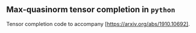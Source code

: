 Max-quasinorm tensor completion in `python`
---

Tensor completion code to accompany [https://arxiv.org/abs/1910.10692].